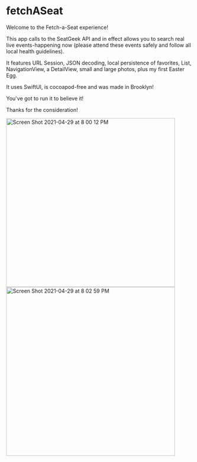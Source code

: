 # fetchASeat

Welcome to the Fetch-a-Seat experience!

This app calls to the SeatGeek API and in effect allows you to search real live events-happening now (please attend these events safely and follow all local health guidelines).

It features URL Session, JSON decoding, local persistence of favorites, List, NavigationView, a DetailView, small and large photos, plus my first Easter Egg.

It uses SwiftUI, is cocoapod-free and was made in Brooklyn!

You've got to run it to believe it!

Thanks for the consideration!

<img width="456" alt="Screen Shot 2021-04-29 at 8 00 12 PM" src="https://user-images.githubusercontent.com/37166748/116633060-8038f580-a926-11eb-9473-2ec9b227df7a.png"><img width="456" alt="Screen Shot 2021-04-29 at 8 02 59 PM" src="https://user-images.githubusercontent.com/37166748/116632811-fa1caf00-a925-11eb-9283-5efe95c7e0e8.png">
